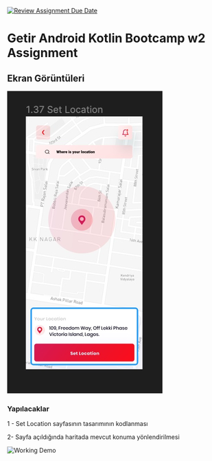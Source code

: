 [![Review Assignment Due Date](https://classroom.github.com/assets/deadline-readme-button-24ddc0f5d75046c5622901739e7c5dd533143b0c8e959d652212380cedb1ea36.svg)](https://classroom.github.com/a/RLv327Zt)
# Getir Android Kotlin Bootcamp w2 Assignment

## Ekran Görüntüleri

![Map Ekranı](map.jpg)

### Yapılacaklar

1 - Set Location sayfasının tasarımının kodlanması

2- Sayfa açıldığında haritada mevcut konuma yönlendirilmesi

![Working Demo](paste_your_video_raw_url_here)

